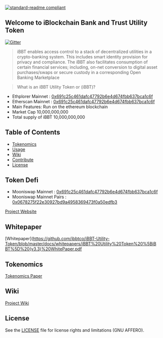 [![standard-readme compliant](https://img.shields.io/badge/readme%20style-standard-brightgreen.svg?style=flat-square)](https://github.com/RichardLitt/standard-readme)

## Welcome to iBlockchain Bank and Trust Utility Token
[![Gitter](https://badges.gitter.im/intergalacticcredits/community.svg)](https://gitter.im/Blockchain-Bank/community?utm_source=badge&utm_medium=badge&utm_campaign=pr-badge)

>iBBT enables access control to a stack of decentralized utilities in a crypto-banking system. This includes smart identity provision for privacy and compliance. The iBBT also facilitates consumption of certain financial services; including, on-net conversion to digital asset purchases/swaps or secure custody in a corresponding Open Banking Marketplace

> What is an iBBT Utility Token or (iBBT)?  
- Ethplorer Mainnet : [0x691c25c461dafc47792b6e4d674fbb637bca1c6f](https://ethplorer.io/address/0x691c25c461dafc47792b6e4d674fbb637bca1c6f#chart=candlestick)
- Etherscan Mainnet : [0x691c25c461dafc47792b6e4d674fbb637bca1c6f](https://etherscan.io/address/0x691c25c461dafc47792b6e4d674fbb637bca1c6f)
- Main Features: Run on the ethereum blockchain
- Market Cap 10,000,000,000
- Total supply of iBBT 10,000,000,000  


## Table of Contents
- [Tokenomics](#Tokenomics)
- [Usage](#usage)
- [Wiki](#Wiki)
- [Contribute](#contribute)
- [License](#License)

## Token Defi

- Mooniswap Mainnet : [0x691c25c461dafc47792b6e4d674fbb637bca1c6f](https://mooniswap.info/token/0x691c25c461dafc47792b6e4d674fbb637bca1c6f)
- Mooniswap Mainnet Pairs : [0x0678275f22e30927bd9a4958369473f0a50edfb3](https://mooniswap.info/pair/0x0678275f22e30927bd9a4958369473f0a50edfb3)

[Project Website](https://ibbt.io)

## Whitepaper
[Whitepaper](https://github.com/ibbtco/iBBT-Utility-Token/blob/master/docs/whitepapers/iBBT%20Utility%20Token%20%5BiBBT%5D%20(v3.3)%20WhitePaper.pdf

## Tokenomics
[Tokenomics Paper](https://github.com/ibbtco/iBBT-Utility-Token/blob/master/docs/whitepapers/iBBT%20Utility%20Token%20%5BiBBT%5D%20(v3.3)%20WhitePaper.pdf)

## Wiki
[Project Wiki](https://github.com/ibbtco/iBBT-Utility-Token/wiki)

## License

See the [LICENSE](LICENSE.md) file for license rights and limitations (GNU AFFERO).
